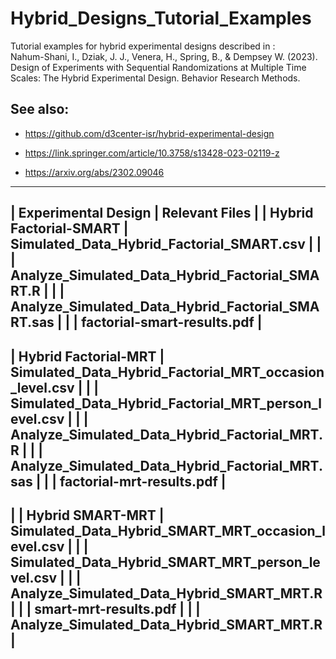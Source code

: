 # Hybrid_Designs_Tutorial_Examples
Tutorial examples for hybrid experimental designs described in :  
Nahum-Shani, I., Dziak, J. J., Venera, H., Spring, B., & Dempsey W. (2023). 
Design of Experiments with Sequential Randomizations at Multiple Time Scales: 
The Hybrid Experimental Design. Behavior Research Methods.


## See also:

- https://github.com/d3center-isr/hybrid-experimental-design

- https://link.springer.com/article/10.3758/s13428-023-02119-z

- https://arxiv.org/abs/2302.09046

---
| Experimental Design | Relevant Files | 
| Hybrid Factorial-SMART | Simulated_Data_Hybrid_Factorial_SMART.csv |
| | Analyze_Simulated_Data_Hybrid_Factorial_SMART.R |
| | Analyze_Simulated_Data_Hybrid_Factorial_SMART.sas |
| | factorial-smart-results.pdf |
---
| Hybrid Factorial-MRT | Simulated_Data_Hybrid_Factorial_MRT_occasion_level.csv | 
| | Simulated_Data_Hybrid_Factorial_MRT_person_level.csv | 
| | Analyze_Simulated_Data_Hybrid_Factorial_MRT.R | 
| | Analyze_Simulated_Data_Hybrid_Factorial_MRT.sas | 
| | factorial-mrt-results.pdf |
---
| | Hybrid SMART-MRT | Simulated_Data_Hybrid_SMART_MRT_occasion_level.csv | 
| | Simulated_Data_Hybrid_SMART_MRT_person_level.csv | 
| | Analyze_Simulated_Data_Hybrid_SMART_MRT.R | 
| | smart-mrt-results.pdf |
| | Analyze_Simulated_Data_Hybrid_SMART_MRT.R |
---
